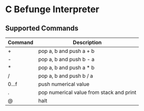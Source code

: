 # C Befunge Interpreter

## Supported Commands

| Command | Description                               |
| ------- | ----------------------------------------- |
| +       | pop a, b and push a + b                   |
| -       | pop a, b and push b - a                   |
| *       | pop a, b and push a * b                   |
| /       | pop a, b and push b / a                   |
| 0...f   | push numerical value                      |
| .       | pop numerical value from stack and print  |
| @       | halt                                      |
